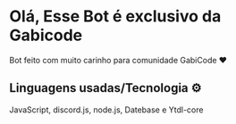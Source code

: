 <h1>Olá, Esse Bot é exclusivo da Gabicode</h1>

<p>Bot feito com muito carinho para comunidade GabiCode ❤️</p>


<h2>Linguagens usadas/Tecnologia ⚙️</h2>

<p>JavaScript, discord.js, node.js, Datebase e Ytdl-core</p>
